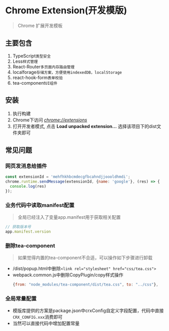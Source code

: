 # Chrome Extension(开发模版)

> Chrome 扩展开发模板

## 主要包含

1. TypeScript`类型安全`
2. Less`样式管理`
3. React-Router`多页面内存路由管理`
4. localforage`存储方案，方便使用indexedDB，localStorage`
5. react-hook-form`表单校验`
6. tea-component`UI组件`

## 安装

1. 执行构建
2. Chrome下访问 [_chrome://extensions_](chrome://extensions) 
3. 打开开发者模式, 点击 **Load unpacked extension...** 选择该项目下的dist文件夹即可

## 常见问题

### 网页发消息给插件

```javascript
const extensionId = 'mehfhkhbcmdecgfbcahndjjoooldhmdi';
chrome.runtime.sendMessage(extensionId, {name: 'google'}, (res) => {
  console.log(res)
});
```

### 业务代码中读取manifest配置
> 全局已经注入了变量app.manifest用于获取相关配置

```javascript
// 获取版本号
app.manifest.version

```

### 删除tea-component
> 如果觉得内置的tea-component不合适，可以操作如下步骤进行卸载

- /dist/popup.html中删除`<link rel="stylesheet" href="css/tea.css">`
- webpack.common.js中删除CopyPlugin/copy样式操作
  ```javascript
  {from: "node_modules/tea-component/dist/tea.css", to: "../css"},
  ```

### 全局常量配置

- 模版库提供的方案是package.json中crxConfig自定义字段配置，代码中直接`CRX_CONFIG.xxx`消费即可
- 当然可以直接代码中增加配置常量
